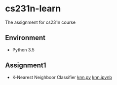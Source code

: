 # cs231n-learn
The assignment for cs231n course

## Environment
- Python 3.5

## Assignment1
- K-Nearest Neighboor Classifier  [knn.py](https://github.com/xiaohu2015/cs231n-learn/blob/master/assignment1/classifiers/knn.py) [knn.ipynb](https://github.com/xiaohu2015/cs231n-learn/blob/master/assignment1/knn.ipynb)
